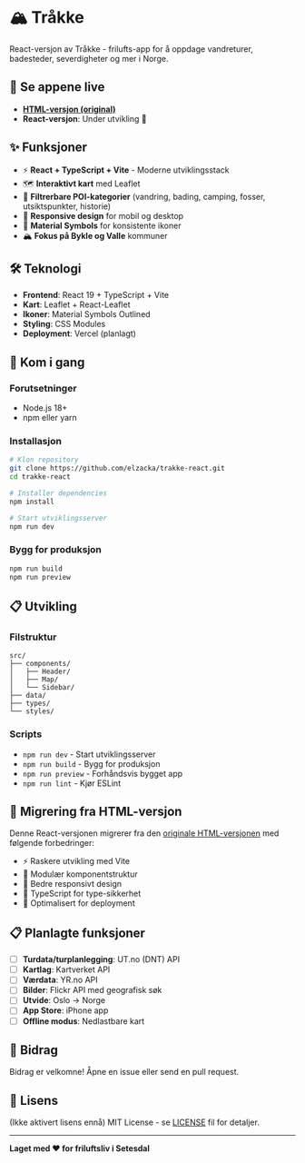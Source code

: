 # 🏔️ Tråkke

React-versjon av Tråkke - frilufts-app for å oppdage vandreturer, badesteder, severdigheter og mer i Norge.

## 🚀 Se appene live
- **[HTML-versjon (original)](https://elzacka.github.io/trakke/src/)** 
- **React-versjon**: Under utvikling 🚧

## ✨ Funksjoner
- ⚡ **React + TypeScript + Vite** - Moderne utviklingsstack
- 🗺️ **Interaktivt kart** med Leaflet
- 🎯 **Filtrerbare POI-kategorier** (vandring, bading, camping, fosser, utsiktspunkter, historie)
- 📱 **Responsive design** for mobil og desktop
- 🎨 **Material Symbols** for konsistente ikoner
- 🏔️ **Fokus på Bykle og Valle** kommuner

## 🛠️ Teknologi
- **Frontend**: React 19 + TypeScript + Vite
- **Kart**: Leaflet + React-Leaflet  
- **Ikoner**: Material Symbols Outlined
- **Styling**: CSS Modules
- **Deployment**: Vercel (planlagt)

## 🚀 Kom i gang

### Forutsetninger
- Node.js 18+ 
- npm eller yarn

### Installasjon
```bash
# Klon repository
git clone https://github.com/elzacka/trakke-react.git
cd trakke-react

# Installer dependencies
npm install

# Start utviklingsserver
npm run dev
```

### Bygg for produksjon
```bash
npm run build
npm run preview
```

## 📋 Utvikling

### Filstruktur
```
src/
├── components/
│   ├── Header/
│   ├── Map/
│   └── Sidebar/
├── data/
├── types/
└── styles/
```

### Scripts
- `npm run dev` - Start utviklingsserver
- `npm run build` - Bygg for produksjon  
- `npm run preview` - Forhåndsvis bygget app
- `npm run lint` - Kjør ESLint

## 🎯 Migrering fra HTML-versjon

Denne React-versjonen migrerer fra den [originale HTML-versjonen](https://github.com/elzacka/trakke) med følgende forbedringer:
- ⚡ Raskere utvikling med Vite
- 🧩 Modulær komponentstruktur
- 📱 Bedre responsivt design
- 🔧 TypeScript for type-sikkerhet
- 🚀 Optimalisert for deployment

## 📋 Planlagte funksjoner  
- [ ] **Turdata/turplanlegging**: UT.no (DNT) API
- [ ] **Kartlag**: Kartverket API 
- [ ] **Værdata**: YR.no API
- [ ] **Bilder**: Flickr API med geografisk søk
- [ ] **Utvide**: Oslo → Norge
- [ ] **App Store**: iPhone app
- [ ] **Offline modus**: Nedlastbare kart

## 🤝 Bidrag
Bidrag er velkomne! Åpne en issue eller send en pull request.

## 📄 Lisens
(Ikke aktivert lisens ennå) MIT License - se [LICENSE](LICENSE) fil for detaljer.

---

**Laget med ❤️ for friluftsliv i Setesdal**
